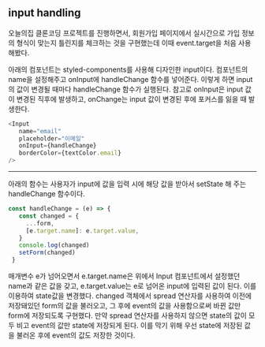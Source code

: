 input handling
---
오늘의집 클론코딩 프로젝트를 진행하면서, 회원가입 페이지에서 실시간으로 가입 정보의 형식이 맞는지 틀린지를 체크하는 것을 구현했는데 이때 event.target을 처음 사용해봤다.


아래의 컴포넌트는 styled-components를 사용해 디자인한 input이다. 컴포넌트의 name을 설정해주고 onInput에 handleChange 함수를 넣어준다. 이렇게 하면 input의 값이 변경될 때마다 handleChange 함수가 실행된다. 참고로 onInput은 input 값이 변경된 직후에 발생하고, onChange는 input 값이 변경된 후에 포커스를 잃을 때 발생한다.
```javascript
<Input
   name="email"
   placeholder="이메일"
   onInput={handleChange}
   borderColor={textColor.email}
/>
```
---
아래의 함수는 사용자가 input에 값을 입력 시에 해당 값을 받아서 setState 해 주는 handleChange 함수이다.
```javascript
const handleChange = (e) => {
   const changed = {
     ...form,
     [e.target.name]: e.target.value,
   }
   console.log(changed)
   setForm(changed)
 }
```
매개변수 e가 넘어오면서 e.target.name은 위에서 Input 컴포넌트에서 설정했던 name과 같은 값을 갖고, e.target.value는 e로 넘어온 input에 입력된 값이 된다. 이를 이용하여 state값을 변경했다.
changed 객체에서 spread 연산자를 사용하여 이전에 저장돼있던 form의 값을 불러오고, 그 후에 event의 값을 사용함으로써 바뀐 값만 form에 저장되도록 구현했다.
만약 spread 연산자를 사용하지 않으면 state의 값이 모두 비고 event의 값만 state에 저장되게 된다. 이를 막기 위해 우선 state에 저장된 값을 불러온 후에 event의 값도 저장한 것이다.
